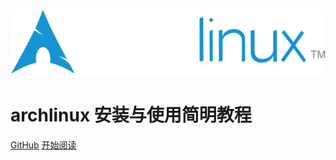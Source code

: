 ![logo](./arch.svg)

# archlinux 安装与使用简明教程

[GitHub](https://github.com/docsifyjs/docsify/)
[开始阅读](README)
